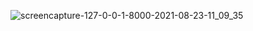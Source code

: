 ![screencapture-127-0-0-1-8000-2021-08-23-11_09_35](https://user-images.githubusercontent.com/48494930/130394586-ddfedcd9-b762-4be2-97ee-cbc29dfabf00.png)

